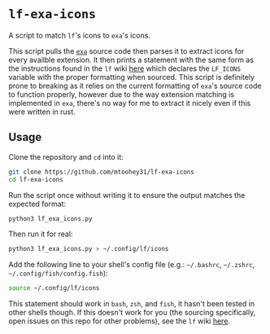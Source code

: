 # `lf-exa-icons`

A script to match `lf`'s icons to `exa`'s icons.

This script pulls the [`exa`](https://github.com/ogham/exa) source code then parses it to extract icons for every availble extension. It then prints a statement with the same form as the instructions found in the `lf`  wiki [here](https://github.com/gokcehan/lf/wiki/Icons) which declares the `LF_ICONS` variable with the proper formatting when sourced. This script is definitely prone to breaking as it relies on the current formatting of `exa`'s source code to function properly, however due to the way extension matching is implemented in `exa`, there's no way for me to extract it nicely even if this were written in rust.

## Usage

Clone the repository and `cd` into it:

```bash
git clone https://github.com/mtoohey31/lf-exa-icons
cd lf-exa-icons
```

Run the script once without writing it to ensure the output matches the expected format:

```bash
python3 lf_exa_icons.py
```

Then run it for real:

```bash
python3 lf_exa_icons.py > ~/.config/lf/icons
```

Add the following line to your shell's config file (e.g.: `~/.bashrc`, `~/.zshrc`, `~/.config/fish/config.fish`):

```bash
source ~/.config/lf/icons
```

This statement should work in `bash`, `zsh`, and `fish`, it hasn't been tested in other shells though. If this doesn't work for you (the sourcing specifically, open issues on this repo for other problems), see the `lf` wiki [here](https://github.com/gokcehan/lf/wiki/Icons).

